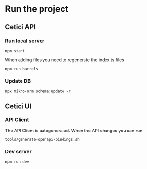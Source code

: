# Run the project

## Cetici API

### Run local server

```
npm start
```

When adding files you need to regenerate the index.ts files

```
npm run barrels
```

### Update DB

```
npx mikro-orm schema:update -r
```

## Cetici UI

### API Client

The API Client is autogenerated. When the API changes you can run

```
tools/generate-openapi-bindings.sh
```

### Dev server

```
npm run dev
```
